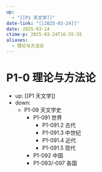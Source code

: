 ```yaml
---
up:
  - "[[P1 天文学]]"
date-link: "[[2025-03-24]]"
date: 2025-03-24
ctime-p: 2025-03-24T16:55:55
aliases:
  - 理论与方法论
---
```


# P1-0 理论与方法论

- up: [[P1 天文学]]
- down:	
	- P1-09 天文学史
		- P1-091 世界
			- P1-091.2 古代
			- P1-091.3 中世纪
			- P1-091.4 近代
			- P1-091.5 现代
		- P1-092 中国
		- P1-093/-097 各国
	
